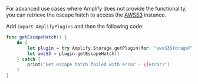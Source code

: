 For advanced use cases where Amplify does not provide the functionality, you can retrieve the escape hatch to access the [AWSS3](https://aws-amplify.github.io/aws-sdk-ios/docs/reference/AWSS3/Classes/AWSS3.html) instance.

Add `import AmplifyPlugins` and then the following code:

```swift
func getEscapeHatch() {
    do {
        let plugin = try Amplify.Storage.getPlugin(for: "awsS3StoragePlugin") as! AWSS3StoragePlugin
        let awsS3 = plugin.getEscapeHatch()
    } catch {
        print("Get escape hatch failed with error - \(error)")
    }
}
```
